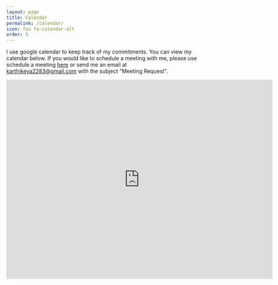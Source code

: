 ```yaml
---
layout: page
title: Calendar
permalink: /calendar/
icon: fas fa-calendar-alt
order: 5
---
```

I use google calendar to keep track of my commitments. You can view my calendar below. If you would like to schedule a meeting with me, please use schedule a meeting [here](https://app.cal.com/karthikeya-p) or send me an email at [karthikeya2283@gmail.com](mailto:karthikeya2283@gmail.com) with the subject "Meeting Request".
<iframe src="https://calendar.google.com/calendar/embed?src=cs22b026%40smail.iitm.ac.in&ctz=Asia%2FKolkata&mode=WEEK" 
style="border: 0" width="700" height="525" frameborder="0" scrolling="no">
</iframe>
